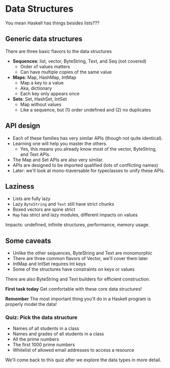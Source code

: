 # Data Structures

You mean Haskell has things besides lists???

## Generic data structures

There are three basic flavors to the data structures

* __Sequences__: list, vector, ByteString, Text, and Seq (not covered)
    * Order of values matters
    * Can have multiple copies of the same value
* __Maps__: Map, HashMap, IntMap
    * Map a key to a value
    * Aka, dictionary
    * Each key only appears once
* __Sets__: Set, HashSet, IntSet
    * Map without values
    * Like a sequence, but (1) order undefined and (2) no duplicates

## API design

* Each of these families has very similar APIs (though not quite
  identical).
* Learning one will help you master the others.
    * Yes, this means you already know most of the vector, ByteString,
      and Text APIs.
* The Map and Set APIs are also very similar.
* APIs are designed to be imported qualified (lots of conflicting
  names)
* Later: we'll look at mono-traversable for typeclasses to unify these APIs.

## Laziness

* Lists are fully lazy
* Lazy `ByteString` and `Text` still have strict chunks
* Boxed vectors are spine strict
* `Map` has strict and lazy modules, different impacts on values

Impacts: undefined, infinite structures, performance, memory usage.

## Some caveats

* Unlike the other sequences, ByteString and Text are monomorphic
* There are three common flavors of Vector, we'll cover them later
* IntMap and IntSet requires Int keys
* Some of the structures have constraints on keys or values

There are also ByteString and Text builders for efficient
construction.

__First task today__ Get comfortable with these core data structures!

__Remember__ The most important thing you'll do in a Haskell program
is properly model the data!

### Quiz: Pick the data structure

* Names of all students in a class
* Names and grades of all students in a class
* All the prime numbers
* The first 1000 prime numbers
* Whitelist of allowed email addresses to access a resource

We'll come back to this quiz after we explore the data types in more
detail.
